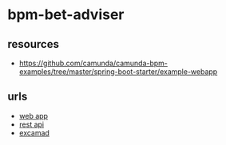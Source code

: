 # bpm-bet-adviser

## resources
* https://github.com/camunda/camunda-bpm-examples/tree/master/spring-boot-starter/example-webapp

## urls
* [web app](http://localhost:8080)
* [rest api](http://localhost:8080/engine-rest/engine)
* [excamad](http://localhost:8080)